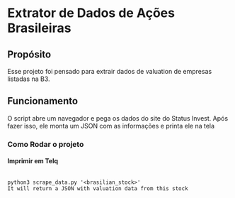 # Extrator de Dados de Ações Brasileiras

## Propósito

Esse projeto foi pensado para extrair dados de valuation de empresas listadas na B3.

## Funcionamento

O script abre um navegador e pega os dados do site do Status Invest. Após fazer isso, ele monta um JSON com as informações e printa ele na tela

### Como Rodar o projeto

#### Imprimir em Telq

~~~~source venv/bin/activate~~~~

python3 scrape_data.py '<brasilian_stock>'
It will return a JSON with valuation data from this stock
